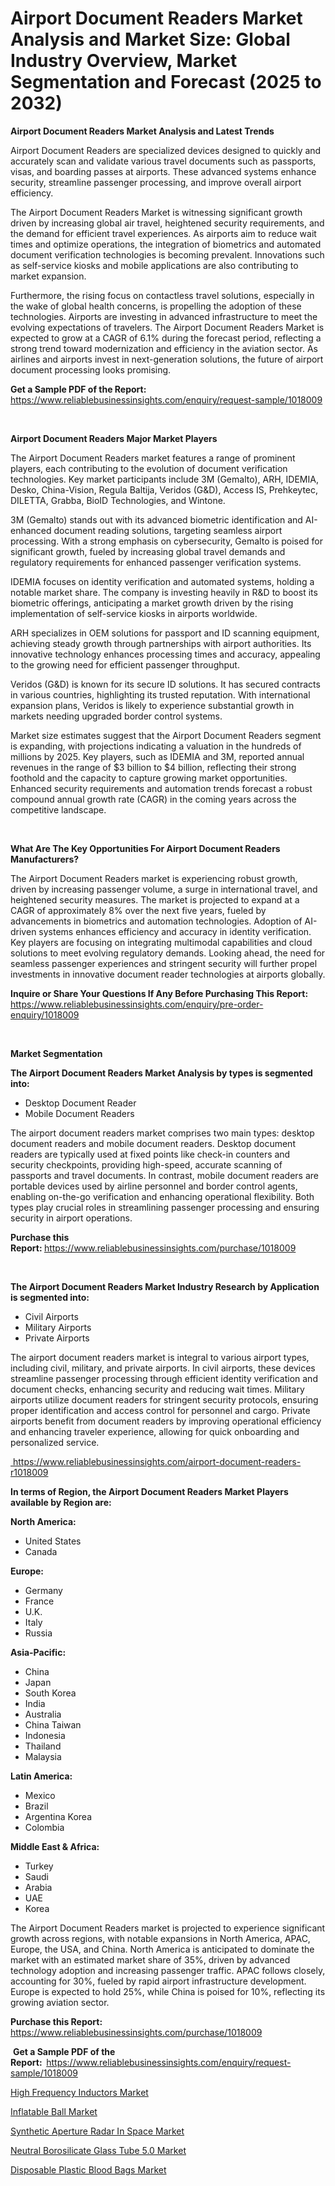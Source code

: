 <p><h1>Airport Document Readers Market Analysis and Market Size: Global Industry Overview, Market Segmentation and Forecast (2025 to 2032)</h1></p><p><strong>Airport Document Readers Market Analysis and Latest Trends</strong></p>
<p><p>Airport Document Readers are specialized devices designed to quickly and accurately scan and validate various travel documents such as passports, visas, and boarding passes at airports. These advanced systems enhance security, streamline passenger processing, and improve overall airport efficiency.</p><p>The Airport Document Readers Market is witnessing significant growth driven by increasing global air travel, heightened security requirements, and the demand for efficient travel experiences. As airports aim to reduce wait times and optimize operations, the integration of biometrics and automated document verification technologies is becoming prevalent. Innovations such as self-service kiosks and mobile applications are also contributing to market expansion.</p><p>Furthermore, the rising focus on contactless travel solutions, especially in the wake of global health concerns, is propelling the adoption of these technologies. Airports are investing in advanced infrastructure to meet the evolving expectations of travelers. The Airport Document Readers Market is expected to grow at a CAGR of 6.1% during the forecast period, reflecting a strong trend toward modernization and efficiency in the aviation sector. As airlines and airports invest in next-generation solutions, the future of airport document processing looks promising.</p></p>
<p><strong>Get a Sample PDF of the Report:&nbsp;</strong> <a href="https://www.reliablebusinessinsights.com/enquiry/request-sample/1018009?utm_campaign=117&utm_medium=2&utm_source=Github&utm_content=ia&utm_term=21032025&utm_id=airport-document-readers">https://www.reliablebusinessinsights.com/enquiry/request-sample/1018009</a></p>
<p>&nbsp;</p>
<p><strong>Airport Document Readers Major Market Players</strong></p>
<p><p>The Airport Document Readers market features a range of prominent players, each contributing to the evolution of document verification technologies. Key market participants include 3M (Gemalto), ARH, IDEMIA, Desko, China-Vision, Regula Baltija, Veridos (G&D), Access IS, Prehkeytec, DILETTA, Grabba, BioID Technologies, and Wintone.</p><p>3M (Gemalto) stands out with its advanced biometric identification and AI-enhanced document reading solutions, targeting seamless airport processing. With a strong emphasis on cybersecurity, Gemalto is poised for significant growth, fueled by increasing global travel demands and regulatory requirements for enhanced passenger verification systems. </p><p>IDEMIA focuses on identity verification and automated systems, holding a notable market share. The company is investing heavily in R&D to boost its biometric offerings, anticipating a market growth driven by the rising implementation of self-service kiosks in airports worldwide.</p><p>ARH specializes in OEM solutions for passport and ID scanning equipment, achieving steady growth through partnerships with airport authorities. Its innovative technology enhances processing times and accuracy, appealing to the growing need for efficient passenger throughput.</p><p>Veridos (G&D) is known for its secure ID solutions. It has secured contracts in various countries, highlighting its trusted reputation. With international expansion plans, Veridos is likely to experience substantial growth in markets needing upgraded border control systems.</p><p>Market size estimates suggest that the Airport Document Readers segment is expanding, with projections indicating a valuation in the hundreds of millions by 2025. Key players, such as IDEMIA and 3M, reported annual revenues in the range of $3 billion to $4 billion, reflecting their strong foothold and the capacity to capture growing market opportunities. Enhanced security requirements and automation trends forecast a robust compound annual growth rate (CAGR) in the coming years across the competitive landscape.</p></p>
<p>&nbsp;</p>
<p><strong>What Are The Key Opportunities For Airport Document Readers Manufacturers?</strong></p>
<p><p>The Airport Document Readers market is experiencing robust growth, driven by increasing passenger volume, a surge in international travel, and heightened security measures. The market is projected to expand at a CAGR of approximately 8% over the next five years, fueled by advancements in biometrics and automation technologies. Adoption of AI-driven systems enhances efficiency and accuracy in identity verification. Key players are focusing on integrating multimodal capabilities and cloud solutions to meet evolving regulatory demands. Looking ahead, the need for seamless passenger experiences and stringent security will further propel investments in innovative document reader technologies at airports globally.</p></p>
<p><strong>Inquire or Share Your Questions If Any Before Purchasing This Report:</strong> <a href="https://www.reliablebusinessinsights.com/enquiry/pre-order-enquiry/1018009?utm_campaign=117&utm_medium=2&utm_source=Github&utm_content=ia&utm_term=21032025&utm_id=airport-document-readers">https://www.reliablebusinessinsights.com/enquiry/pre-order-enquiry/1018009</a></p>
<p>&nbsp;</p>
<p><strong>Market Segmentation</strong></p>
<p><strong>The Airport Document Readers Market Analysis by types is segmented into:</strong></p>
<p><ul><li>Desktop Document Reader</li><li>Mobile Document Readers</li></ul></p>
<p><p>The airport document readers market comprises two main types: desktop document readers and mobile document readers. Desktop document readers are typically used at fixed points like check-in counters and security checkpoints, providing high-speed, accurate scanning of passports and travel documents. In contrast, mobile document readers are portable devices used by airline personnel and border control agents, enabling on-the-go verification and enhancing operational flexibility. Both types play crucial roles in streamlining passenger processing and ensuring security in airport operations.</p></p>
<p><strong>Purchase this Report:&nbsp;</strong><a href="https://www.reliablebusinessinsights.com/purchase/1018009?utm_campaign=117&utm_medium=2&utm_source=Github&utm_content=ia&utm_term=21032025&utm_id=airport-document-readers">https://www.reliablebusinessinsights.com/purchase/1018009</a></p>
<p>&nbsp;</p>
<p><strong>The Airport Document Readers Market Industry Research by Application is segmented into:</strong></p>
<p><ul><li>Civil Airports</li><li>Military Airports</li><li>Private Airports</li></ul></p>
<p><p>The airport document readers market is integral to various airport types, including civil, military, and private airports. In civil airports, these devices streamline passenger processing through efficient identity verification and document checks, enhancing security and reducing wait times. Military airports utilize document readers for stringent security protocols, ensuring proper identification and access control for personnel and cargo. Private airports benefit from document readers by improving operational efficiency and enhancing traveler experience, allowing for quick onboarding and personalized service.</p></p>
<p><a href="https://www.reliablebusinessinsights.com/airport-document-readers-r1018009?utm_campaign=117&utm_medium=2&utm_source=Github&utm_content=ia&utm_term=21032025&utm_id=airport-document-readers">&nbsp;https://www.reliablebusinessinsights.com/airport-document-readers-r1018009</a></p>
<p><strong>In terms of Region, the Airport Document Readers Market Players available by Region are:</strong></p>
<p>
    <p> <strong> North America: </strong>
        <ul>
            <li>United States</li>
            <li>Canada</li>
        </ul>
        </p> 
    <p> <strong> Europe: </strong>
        <ul>
            <li>Germany</li>
            <li>France</li>
            <li>U.K.</li>
            <li>Italy</li>
            <li>Russia</li>
        </ul>
        </p> 
    <p> <strong> Asia-Pacific: </strong>
        <ul>
            <li>China</li>
            <li>Japan</li>
            <li>South Korea</li>
            <li>India</li>
            <li>Australia</li>
            <li>China Taiwan</li>
            <li>Indonesia</li>
            <li>Thailand</li>
            <li>Malaysia</li>
        </ul>
        </p> 
    <p> <strong> Latin America: </strong>
        <ul>
            <li>Mexico</li>
            <li>Brazil</li>
            <li>Argentina Korea</li>
            <li>Colombia</li>
        </ul>
        </p> 
    <p> <strong> Middle East & Africa: </strong>
        <ul>
            <li>Turkey</li>
            <li>Saudi</li>
            <li>Arabia</li>
            <li>UAE</li>
            <li>Korea</li>
        </ul>
    </p>
    </p>
<p><p>The Airport Document Readers market is projected to experience significant growth across regions, with notable expansions in North America, APAC, Europe, the USA, and China. North America is anticipated to dominate the market with an estimated market share of 35%, driven by advanced technology adoption and increasing passenger traffic. APAC follows closely, accounting for 30%, fueled by rapid airport infrastructure development. Europe is expected to hold 25%, while China is poised for 10%, reflecting its growing aviation sector.</p></p>
<p><strong>Purchase this Report: </strong><a href="https://www.reliablebusinessinsights.com/purchase/1018009?utm_campaign=117&utm_medium=2&utm_source=Github&utm_content=ia&utm_term=21032025&utm_id=airport-document-readers">https://www.reliablebusinessinsights.com/purchase/1018009</a></p>
<p>&nbsp;<strong>Get a Sample PDF of the Report:&nbsp;&nbsp;</strong><a href="https://www.reliablebusinessinsights.com/enquiry/request-sample/1018009?utm_campaign=117&utm_medium=2&utm_source=Github&utm_content=ia&utm_term=21032025&utm_id=airport-document-readers">https://www.reliablebusinessinsights.com/enquiry/request-sample/1018009</a></p>
<p><strong></strong></p>
<p><p><a href="https://github.com/nacarnzina/Market-Research-Report-List-1/blob/main/high-frequency-inductors-market.md?utm_campaign=117&utm_medium=2&utm_source=Github&utm_content=ia&utm_term=21032025&utm_id=airport-document-readers">High Frequency Inductors Market</a></p><p><a href="https://github.com/kaidaloeckf7/Market-Research-Report-List-1/blob/main/inflatable-ball-market.md?utm_campaign=117&utm_medium=2&utm_source=Github&utm_content=ia&utm_term=21032025&utm_id=airport-document-readers">Inflatable Ball Market</a></p><p><a href="https://github.com/theyasnare5w/Market-Research-Report-List-1/blob/main/synthetic-aperture-radar-in-space-market.md?utm_campaign=117&utm_medium=2&utm_source=Github&utm_content=ia&utm_term=21032025&utm_id=airport-document-readers">Synthetic Aperture Radar In Space Market</a></p><p><a href="https://github.com/aaryaheron0c/Market-Research-Report-List-1/blob/main/neutral-borosilicate-glass-tube-50-market.md?utm_campaign=117&utm_medium=2&utm_source=Github&utm_content=ia&utm_term=21032025&utm_id=airport-document-readers">Neutral Borosilicate Glass Tube 5.0 Market</a></p><p><a href="https://github.com/giulyankela/Market-Research-Report-List-1/blob/main/disposable-plastic-blood-bags-market.md?utm_campaign=117&utm_medium=2&utm_source=Github&utm_content=ia&utm_term=21032025&utm_id=airport-document-readers">Disposable Plastic Blood Bags Market</a></p></p>